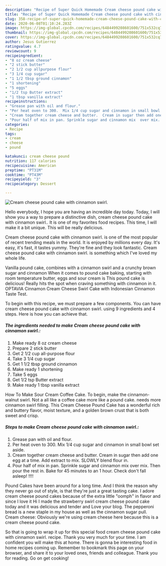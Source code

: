 ```yaml
---
description: "Recipe of Super Quick Homemade Cream cheese pound cake with cinnamon swirl."
title: "Recipe of Super Quick Homemade Cream cheese pound cake with cinnamon swirl."
slug: 358-recipe-of-super-quick-homemade-cream-cheese-pound-cake-with-cinnamon-swirl
date: 2020-06-08T01:10:24.283Z
image: https://img-global.cpcdn.com/recipes/6484499208601600/751x532cq70/cream-cheese-pound-cake-with-cinnamon-swirl-recipe-main-photo.jpg
thumbnail: https://img-global.cpcdn.com/recipes/6484499208601600/751x532cq70/cream-cheese-pound-cake-with-cinnamon-swirl-recipe-main-photo.jpg
cover: https://img-global.cpcdn.com/recipes/6484499208601600/751x532cq70/cream-cheese-pound-cake-with-cinnamon-swirl-recipe-main-photo.jpg
author: Jesus Gutierrez
ratingvalue: 4.7
reviewcount: 9
recipeingredient:
- "8 oz cream cheese"
- "2 stick butter"
- "2 1/2 cup allpurpose flour"
- "3 1/4 cup sugar"
- "1 1/2 tbsp ground cinnamon"
- "1 shortening"
- "5 eggs"
- "1/2 tsp Butter extract"
- "1 tbsp vanilla extract"
recipeinstructions:
- "Grease pan with oil and flour."
- "Per heat oven to 300.  Mix 1/4 cup sugar and cinnamon in small bowl set aside."
- "Cream together cream cheese and butter.  Cream in sugar then add one egg at a time. Add extract to mix. SLOWLY blend flour in."
- "Pour half of mix in pan. Sprinkle sugar and cinnamon mix  over mix. Then pour the rest in. Bake for 45 minutes to an 1 hour.  Check don&#39;t fall asleep! !!!!"
categories:
- Recipe
tags:
- cream
- cheese
- pound

katakunci: cream cheese pound 
nutrition: 117 calories
recipecuisine: American
preptime: "PT31M"
cooktime: "PT43M"
recipeyield: "3"
recipecategory: Dessert

---
```



![Cream cheese pound cake with cinnamon swirl.](https://img-global.cpcdn.com/recipes/6484499208601600/751x532cq70/cream-cheese-pound-cake-with-cinnamon-swirl-recipe-main-photo.jpg)

Hello everybody, I hope you are having an incredible day today. Today, I will show you a way to prepare a distinctive dish, cream cheese pound cake with cinnamon swirl.. It is one of my favorites food recipes. This time, I will make it a bit unique. This will be really delicious.

Cream cheese pound cake with cinnamon swirl. is one of the most popular of recent trending meals in the world. It is enjoyed by millions every day. It's easy, it's fast, it tastes yummy. They're fine and they look fantastic. Cream cheese pound cake with cinnamon swirl. is something which I've loved my whole life.

Vanilla pound cake, combines with a cinnamon swirl and a crunchy brown sugar and cinnamon When it comes to pound cake baking, starting with room temperature butter, eggs and sour cream is This pound cake is delicious! Really hits the spot when craving something with cinnamon in it. OPTAVIA Cinnamon Cream Cheese Swirl Cake with Indonesian Cinnamon Taste Test.


To begin with this recipe, we must prepare a few components. You can have cream cheese pound cake with cinnamon swirl. using 9 ingredients and 4 steps. Here is how you can achieve that.

<!--inarticleads1-->

##### The ingredients needed to make Cream cheese pound cake with cinnamon swirl.:

1. Make ready 8 oz cream cheese
1. Prepare 2 stick butter
1. Get 2 1/2 cup all-purpose flour
1. Take 3 1/4 cup sugar
1. Get 1 1/2 tbsp ground cinnamon
1. Make ready 1 shortening
1. Take 5 eggs
1. Get 1/2 tsp Butter extract
1. Make ready 1 tbsp vanilla extract


How To Make Sour Cream Coffee Cake. To begin, make the cinnamon-walnut swirl. Not a all like a coffee cake more like a pound cake. needs more cinnamon swirl filling. This Cream Cheese Pound Cake has a wonderful rich and buttery flavor, moist texture, and a golden brown crust that is both sweet and crisp. 

<!--inarticleads2-->

##### Steps to make Cream cheese pound cake with cinnamon swirl.:

1. Grease pan with oil and flour.
1. Per heat oven to 300.  Mix 1/4 cup sugar and cinnamon in small bowl set aside.
1. Cream together cream cheese and butter.  Cream in sugar then add one egg at a time. Add extract to mix. SLOWLY blend flour in.
1. Pour half of mix in pan. Sprinkle sugar and cinnamon mix  over mix. Then pour the rest in. Bake for 45 minutes to an 1 hour.  Check don&#39;t fall asleep! !!!!


Pound Cakes have been around for a long time. And I think the reason why they never go out of style, is that they&#39;re just a great tasting cake. I adore cream cheese pound cakes because of the extra little &#34;oomph&#34; in flavor and since I love it Hi I made the strawberry swirl cream cheese pound cake today and it was delicious and tender and Love your blog. The pepperoni bread is a new staple in my house as well as the cinnamon sugar pull. Cream cheese: Obviously we&#39;re using cream cheese here because this is a cream cheese pound cake. 

So that is going to wrap it up for this special food cream cheese pound cake with cinnamon swirl. recipe. Thank you very much for your time. I am confident you will make this at home. There is gonna be interesting food in home recipes coming up. Remember to bookmark this page on your browser, and share it to your loved ones, friends and colleague. Thank you for reading. Go on get cooking!
